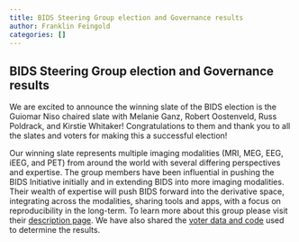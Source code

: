 ```yaml
---
title: BIDS Steering Group election and Governance results
author: Franklin Feingold
categories: []
---
```


## BIDS Steering Group election and Governance results

We are excited to announce the winning slate of the BIDS election is the Guiomar Niso chaired slate with Melanie Ganz, Robert Oostenveld, Russ Poldrack, and Kirstie Whitaker! Congratulations to them and thank you to all the slates and voters for making this a successful election!

Our winning slate represents multiple imaging modalities (MRI, MEG, EEG, iEEG, and PET) from around the world with several differing perspectives and expertise. The group members have been influential in pushing the BIDS Initiative initially and in extending BIDS into more imaging modalities. Their wealth of expertise will push BIDS forward into the derivative space, integrating across the modalities, sharing tools and apps, with a focus on reproducibility in the long-term. To learn more about this group please visit their [description page](https://drive.google.com/file/d/1mv_fOjeQbpAu6fVPKnTerXp-it6F59wi/view). We have also shared the [voter data and code](https://www.google.com/url?q=https%3A%2F%2Fgithub.com%2Fbids-standard%2Fbids-specification%2Fwiki%2FBIDS-Steering-Group-Election-data&sa=D&sntz=1&usg=AFQjCNEht6bBbCvP44DfJX7u041qja9KFg) used to determine the results.
